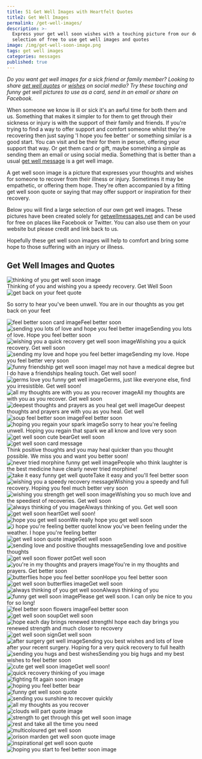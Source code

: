 ```yaml
---
title: 51 Get Well Images with Heartfelt Quotes
title2: Get Well Images
permalink: /get-well-images/
description: >-
  Express your get well soon wishes with a touching picture from our definitive
  selection of free to use get well images and quotes
image: /img/get-well-soon-image.png
tags: get well images
categories: messages
published: true
---
```

<I>Do you want get well images for a sick friend or family member? Looking to share <a href="/get-well-quotes/">get well quotes</a> or <a href="/get-well-wishes/">wishes</a> on social media? Try these touching and funny get well pictures to use as a card, send in an email or share on Facebook.</I>

When someone we know is ill or sick it's an awful time for both them and us. Something that makes it simpler to for them to get through their sickness or injury is with the support of their family and friends. If you're trying to find a way to offer support and comfort someone whilst they're recovering then just saying 'I hope you fee better' or something similar is a good start. You can visit and be their for them in person, offering your support that way. Or get them card or gift, maybe something a simple as sending them an email or using social media. Something that is better than a usual <a href="https://getwellmessages.net/get-well-wishes/">get well message</a>  is a get well image.

A get well soon image is a picture that expresses your thoughts and wishes for someone to recover from their illness or injury. Sometimes it may be empathetic, or offering them hope. They're often accompanied by a fitting get well soon quote or saying that may offer support or inspiration for their recovery.

Below you will find a large selection of our own get well images. These pictures have been created solely for <a href="https://getwellmessages.net">getwellmessages.net</a> and can be used for free on places like Facebook or Twitter. You can also use them on your website but please credit and link back to us.

Hopefully these get well soon images will help to comfort and bring some hope to those suffering with an injury or illness.

<h2>Get Well Images and Quotes</h2>



<div class="row">
 <div class="column">
     <img class="img" src="/img/get-well-soon-image.png" alt="thinking of you get well soon image" /><div class="img-text">Thinking of you and wishing you a speedy recovery. Get Well Soon</div>
 </div>
  
  <div class="column">
     <img class="img" src="/img/get-back-on-your-feet-quote.png" alt="get back on your feet quote" /><p>So sorry to hear you've been unwell. You are in our thoughts as you get back on your feet</p>
 </div>
</div>

<div class="row">
 <div class="column">
     <img class="img" src="/img/feel-better-soon-image.png" alt="feel better soon card image" />Feel better soon
 </div>
  
  <div class="column">
     <img class="img" src="/img/hope-you-feel-better-image.png" alt="sending you lots of love and hope you feel better image" />Sending you lots of love. Hope you feel better soon
 </div>
</div>

<div class="row">
 <div class="column">
     <img class="img" src="/img/wishing-you-a-quick-recovery.png" alt="wishing you a quick recovery get well soon image" />Wishing you a quick recovery. Get well soon
 </div>
  
  <div class="column">
     <img class="img" src="/img/sending-you-love-image.png" alt="sending my love and hope you feel better image" />Sending my love. Hope you feel better very soon
 </div>
</div>

<div class="row">
 <div class="column">
     <img class="img" src="/img/funny-friendship-get-well-soon.png" alt="funny friendship get well soon image" />I may not have a medical degree but I do have a friendships healing touch. Get well soon!
 </div>
  
  <div class="column">
     <img class="img" src="/img/funny-get-well-soon-germs-quote.png" alt="germs love you funny get well image" />Germs, just like everyone else, find you irresistible. Get well soon!
 </div>
</div>

<div class="row">
 <div class="column">
     <img class="img" src="/img/all-my-thoughts-are-with-you-as-you-recover.png" alt="all my thoughts are with you as you recover image" />All my thoughts are with you as you recover. Get well soon
 </div>
  
  <div class="column">
     <img class="img" src="/img/deepest-thoughts-and-prayers-as-you-heal.png" alt="deepest thoughts and prayers as you heal get well image" />Our deepest thoughts and prayers are with you as you heal. Get well
 </div>
</div>

<div class="row">
 <div class="column">
     <img class="img" src="/img/feel-better-soon-soup-cup.png" alt="soup feel better soon image" />Feel better soon
 </div>
  
  <div class="column">
     <img class="img" src="/img/hoping-you-regain-your-spark-soon.png" alt="hoping you regain your spark image" />So sorry to hear you're feeling unwell. Hoping you regain that spark we all know and love very soon
 </div>
</div>

<div class="row">
 <div class="column">
     <img class="img" src="/img/get-well-soon-bear.png" alt="get well soon cute bear" />Get well soon
 </div>
  
  <div class="column">
     <img class="img" src="/img/get-well-soon-card-message.png" alt="get well soon card message" />
 </div>Think positive thoughts and you may heal quicker than you thought possible. We miss you and want you better soon!
</div>

<div class="row">
 <div class="column">
     <img class="img" src="/img/funny-morphine-get-well-soon-image.png" alt="never tried morphine funny get well image" />People who think laughter is the best medicine have clearly never tried morphine!
 </div>
  
  <div class="column">
     <img class="img" src="/img/funny-take-it-easy-quote.png" alt="take it easy funny get well quote" />Take it easy and you'll feel better soon
 </div>
</div>

<div class="row">
 <div class="column">
     <img class="img" src="/img/wishing-a-speedy-recovery-message.png" alt="wishing you a speedy recovery message" />Wishing you a speedy and full recovery. Hoping you feel much better very soon 
 </div>
  
  <div class="column">
     <img class="img" src="/img/wishing-you-strength-get-well-soon-image.png" alt="wishing you strength get well soon image" />Wishing you so much love and the speediest of recoveries. Get well soon
 </div>
</div>

<div class="row">
 <div class="column">
     <img class="img" src="/img/always-thinking-of-you-image.png" alt="always thinking of you image" />Always thinking of you. Get well soon
 </div>
  
  <div class="column">
     <img class="img" src="/img/get-well-soon-heart.png" alt="get well soon heart" />Get well soon!
 </div>
</div>

<div class="row">
 <div class="column">
     <img class="img" src="/img/hope-you-get-well-soon.png" alt="hope you get well soon" />We really hope you get well soon
 </div>
  
  <div class="column">
     <img class="img" src="/img/i-hope-you_re-feeling-better-quote.png" alt="i hope you're feeling better quote" />I know you've been feeling under the weather. I hope you're feeling better
 </div>
</div>

<div class="row">
 <div class="column">
     <img class="img" src="/img/get-well-soon-quote-image.png" alt="get well soon quote image" />Get well soon
 </div>
  
  <div class="column">
     <img class="img" src="/img/sending-love-and-positive-thoughts-message.png" alt="sending love and positive thoughts message" />Sending love and positive thoughts
 </div>
</div>

<div class="row">
 <div class="column">
     <img class="img" src="/img/get-well-soon-flower-pot.png" alt="get well soon flower pot" />Get well soon
 </div>
  
  <div class="column">
     <img class="img" src="/img/you_re-in-my-thoughts-and-prayers.png" alt="you're in my thoughts and prayers image" />You're in my thoughts and prayers. Get better soon
 </div>
</div>

<div class="row">
 <div class="column">
     <img class="img" src="/img/butterflies-hope-you-feel-better-soon.png" alt="butterflies hope you feel better soon" />Hope you feel better soon
 </div>
  
  <div class="column">
     <img class="img" src="/img/get-well-soon-butterflies-image.png" alt="get well soon butterflies image" />Get well soon
 </div>
</div>

<div class="row">
 <div class="column">
     <img class="img" src="/img/always-thinking-of-you-get-well-soon.png" alt="always thinking of you get well soon" />Always thinking of you
 </div>
  
  <div class="column">
     <img class="img" src="/img/funny-get-well-soon-image.png" alt="funny get well soon image" />Please get well soon. I can only be nice to you for so long!
 </div>
</div>

<div class="row">
 <div class="column">
     <img class="img" src="/img/feel-better-soon-flowers-image.png" alt="feel better soon flowers image" />Feel better soon
 </div>
  
  <div class="column">
     <img class="img" src="/img/get-well-soon-soup.png" alt="get well soon soup" />Get well soon
 </div>
</div>

<div class="row">
 <div class="column">
     <img class="img" src="/img/hope-each-day-brings-you-renewed-strength.png" alt="hope each day brings renewed strength" />I hope each day brings you renewed strength and much closer to recovery
 </div>
  
  <div class="column">
     <img class="img" src="/img/get-well-soon-sign.png" alt="get well soon sign" />Get well soon
 </div>
</div>

<div class="row">
 <div class="column">
     <img class="img" src="/img/after-surgery-get-well-image.png" alt="after surgery get well image" />Sending you best wishes and lots of love after your recent surgery. Hoping for a very quick recovery to full health
 </div>
  
  <div class="column">
     <img class="img" src="/img/sending-you-hugs-and-best-wishes.png" alt="sending you hugs and best wishes" />Sending you big hugs and my best wishes to feel better soon
 </div>
</div>

<div class="row">
 <div class="column">
     <img class="img" src="/img/cute-get-well-soon-image.PNG" alt="cute get well soon image" />Get well soon!
 </div>
  
  <div class="column">
     <img class="img" src="/img/quick-recovery-thinking-of-you-image.png" alt="quick recovery thinking of you image" />
 </div>
</div>

<div class="row">
 <div class="column">
     <img class="img" src="/img/fighting-fit-again-soon-image.png" alt="fighting fit again soon image" />
 </div>
  
  <div class="column">
     <img class="img" src="/img/hoping-you-feel-better-bear.png" alt="hoping you feel better bear" />
 </div>
</div>

<div class="row">
 <div class="column">
     <img class="img" src="/img/funny-get-well-soon-quote.png" alt="funny get well soon quote" />
 </div>
  
  <div class="column">
     <img class="img" src="/img/sending-you-sunshine-to-recover-quickly.png" alt="sending you sunshine to recover quickly" />
 </div>
</div>

<div class="row">
 <div class="column">
     <img class="img" src="/img/all-my-thoughts-as-you-recover.png" alt="all my thoughts as you recover" />
 </div>
  
  <div class="column">
     <img class="img" src="/img/clouds-will-part-quote.png" alt="clouds will part quote image" />
 </div>
</div>

<div class="row">
 <div class="column">
     <img class="img" src="/img/strength-to-get-through-this-get-well-soon.png" alt="strength to get through this get well soon image" />
 </div>
  
  <div class="column">
     <img class="img" src="/img/rest-and-take-all-the-time-you-need.png" alt="rest and take all the time you need" />
 </div>
</div>

<div class="row">
 <div class="column">
     <img class="img" src="/img/multi-coloured-get-well-soon.png" alt="multicoloured get well soon" />
 </div>
  
  <div class="column">
     <img class="img" src="/img/orison-marden-get-well-soon-quote.png" alt="orison marden get well soon quote image" />
 </div>
</div>

<div class="row">
 <div class="column">
     <img class="img" src="/img/inspirational-get-well-soon-quote.png" alt="inspirational get well soon quote" />
 </div>
  
  <div class="column">
     <img class="img" src="/img/hoping-you-start-to-feel-better-soon.png" alt="hoping you start to feel better soon image" />
 </div>
</div>

